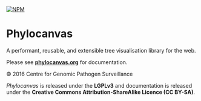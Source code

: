 [![NPM](https://nodei.co/npm/phylocanvas.png?compact=true)](https://npmjs.org/package/phylocanvas)

# Phylocanvas

A performant, reusable, and extensible tree visualisation library for the web.

Please see [**phylocanvas.org**](https://phylocavas.org) for documentation.

© 2016 Centre for Genomic Pathogen Surveillance

*Phylocanvas* is released under the **LGPLv3** and documentation is released under the **Creative Commons Attribution-ShareAlike Licence (CC BY-SA)**.

